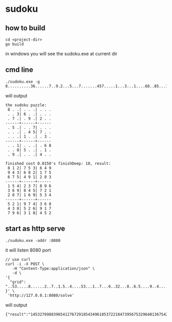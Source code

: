 # sudoku

## how to build
 
```
cd <project-dir>
go build
```
in windows you will see the sudoku.exe at current dir

## cmd line
```
./sudoku.exe -g 8..........36......7..9.2...5...7.......457.....1...3...1....68..85...1..9....4..
```
will output 
```
the sudoku puzzle: 
 8 . .| . . .| . . .
 . . 3| 6 . .| . . .
 . 7 .| . 9 .| 2 . .
------+------+------
 . 5 .| . . 7| . . .
 . . .| . 4 5| 7 . .
 . . .| 1 . .| . 3 .
------+------+------
 . . 1| . . .| . 6 8
 . . 8| 5 . .| . 1 .
 . 9 .| . . .| 4 . .

finished cost 0.0150's finishDeep: 10, result: 
 8 1 2| 7 5 3| 6 4 9
 9 4 3| 6 8 2| 1 7 5
 6 7 5| 4 9 1| 2 8 3
------+------+------
 1 5 4| 2 3 7| 8 9 6
 3 6 9| 8 4 5| 7 2 1
 2 8 7| 1 6 9| 5 3 4
------+------+------
 5 2 1| 9 7 4| 3 6 8
 4 3 8| 5 2 6| 9 1 7
 7 9 6| 3 1 8| 4 5 2
```

## start as http serve
```
./sudoku.exe -addr :8080
```
it will listen 8080 port 
```
// use curl 
curl -i -X POST \
   -H "Content-Type:application/json" \
   -d \
'{
  "grid": "..53.....8......2..7..1.5..4....53...1..7...6..32...8..6.5....9..4....3......97.."
}' \
 'http://127.0.0.1:8080/solve'
```
will output 
```
{"result":"145327698839654127672918543496185372218473956753296481367542819984761235521839764","time":"0.0030's"}
```